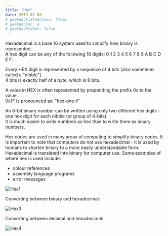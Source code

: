 ```yaml
---
title: "Hex"
date: 2019-01-09
# geekdocFlatSection: false
# geekdocToc: 6
# geekdocHidden: false
---
```


Hexadecimal is a base 16 system used to simplify how binary is represented.  
A hex digit can be any of the following 16 digits: 0 1 2 3 4 5 6 7 8 9 A B C D E F.  

Every HEX digit is represented by a sequence of 4 bits (also sometimes called a "nibble").  
4 bits is exactly half of a byte, which is 8 bits.  

A value in HEX is often represented by prepending the prefix 0x to the value.  
0x1F is pronounced as: "hex-one-f"  

An 8-bit binary number can be written using only two different hex digits - one hex digit for each nibble (or group of 4-bits).  
It is much easier to write numbers as hex than to write them as binary numbers.  

Hex codes are used in many areas of computing to simplify binary codes. It is important to note that computers do not use hexadecimal - it is used by humans to shorten binary to a more easily understandable form. Hexadecimal is translated into binary for computer use. Some examples of where hex is used include:

* colour references
* assembly language programs
* error messages


![Hex1](/img/hex.png)

Converting between binary and hexadecimal:

![Hex3](/img/hex3.png)

Converting between decimal and hexadecimal:

![Hex4](/img/hex4.png)
